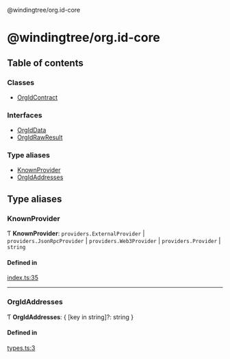 @windingtree/org.id-core

# @windingtree/org.id-core

## Table of contents

### Classes

- [OrgIdContract](classes/OrgIdContract.md)

### Interfaces

- [OrgIdData](interfaces/OrgIdData.md)
- [OrgIdRawResult](interfaces/OrgIdRawResult.md)

### Type aliases

- [KnownProvider](README.md#knownprovider)
- [OrgIdAddresses](README.md#orgidaddresses)

## Type aliases

### KnownProvider

Ƭ **KnownProvider**: `providers.ExternalProvider` \| `providers.JsonRpcProvider` \| `providers.Web3Provider` \| `providers.Provider` \| `string`

#### Defined in

[index.ts:35](https://github.com/windingtree/org.id-sdk/blob/4b3a2f6/packages/core/src/index.ts#L35)

___

### OrgIdAddresses

Ƭ **OrgIdAddresses**: { [key in string]?: string }

#### Defined in

[types.ts:3](https://github.com/windingtree/org.id-sdk/blob/4b3a2f6/packages/core/src/types.ts#L3)
